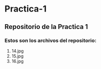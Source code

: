 # Practica-1

## Repositorio de la Practica 1

### Estos son los archivos del repositorio:

1. 14.jpg
2. 15.jpg
3. 16.jpg
